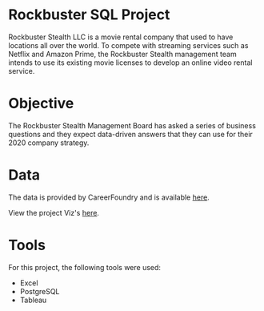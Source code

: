 # Rockbuster SQL Project
Rockbuster Stealth LLC is a movie rental company that used to have locations all over the world. To compete with streaming services such as Netflix and Amazon Prime, the Rockbuster Stealth management team intends to use its existing movie licenses to develop an online video rental service.

# Objective
The Rockbuster Stealth Management Board has asked a series of business questions and they expect data-driven answers that they can use for their 2020 company strategy.

# Data
The data is provided by CareerFoundry and is available [here](https://www.postgresqltutorial.com/wp-content/uploads/2019/05/dvdrental.zip).

View the project Viz's [here](https://public.tableau.com/app/profile/s.hreddin/viz/RocbusterStealthLLC_16719003383450/Story1).

# Tools
For this project, the following tools were used:
- Excel
- PostgreSQL
- Tableau
